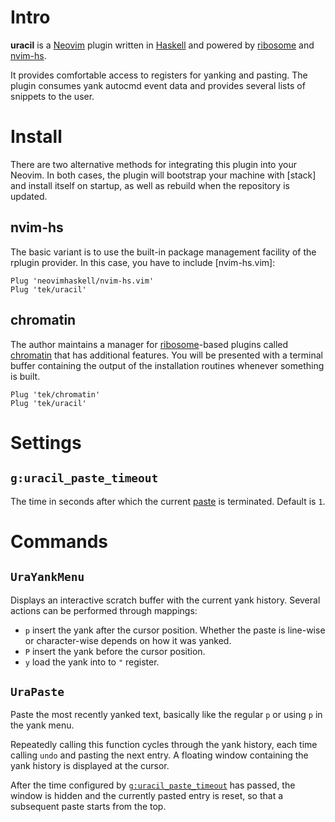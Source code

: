 # Intro

**uracil** is a [Neovim] plugin written in [Haskell] and powered by [ribosome] and [nvim-hs].

It provides comfortable access to registers for yanking and pasting.
The plugin consumes yank autocmd event data and provides several lists of snippets to the user.

# Install

There are two alternative methods for integrating this plugin into your Neovim.
In both cases, the plugin will bootstrap your machine with [stack] and install itself on startup, as well as rebuild
when the repository is updated.

## nvim-hs

The basic variant is to use the built-in package management facility of the rplugin provider.
In this case, you have to include [nvim-hs.vim]:

```vim
Plug 'neovimhaskell/nvim-hs.vim'
Plug 'tek/uracil'
```

## chromatin

The author maintains a manager for [ribosome]-based plugins called [chromatin] that has additional features.
You will be presented with a terminal buffer containing the output of the installation routines whenever something is
built.

```vim
Plug 'tek/chromatin'
Plug 'tek/uracil'
```

# Settings

## `g:uracil_paste_timeout`

The time in seconds after which the current [paste](#urapaste) is terminated.
Default is `1`.

# Commands

## `UraYankMenu`

Displays an interactive scratch buffer with the current yank history.
Several actions can be performed through mappings:

* `p` insert the yank after the cursor position. Whether the paste is line-wise or character-wise depends on how it was
  yanked.
* `P` insert the yank before the cursor position.
* `y` load the yank into to `"` register.

## `UraPaste`

Paste the most recently yanked text, basically like the regular `p` or using `p` in the yank menu.

Repeatedly calling this function cycles through the yank history, each time calling `undo` and pasting the next entry.
A floating window containing the yank history is displayed at the cursor.

After the time configured by [`g:uracil_paste_timeout`](#g-uracil-paste-timeout) has passed, the window is hidden and
the currently pasted entry is reset, so that a subsequent paste starts from the top.

[Neovim]: https://github.com/neovim/neovim
[Haskell]: https://www.haskell.org
[ribosome]: https://github.com/tek/ribosome
[chromatin]: https://github.com/tek/chromatin
[nvim-hs]: https://github.com/neovimhaskell/nvim-hs
